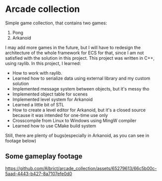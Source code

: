 # Arcade collection
 Simple game collection, that contains two games: 
  1. Pong
  2. Arkanoid
  
  I may add more games in the future, but I will have to redesign the architecture of the whole framework for ECS for that, since I am not satisfied with the solution in this project.
  This project was written in C++, using raylib.
 In this project, I learned:
 - How to work with raylib.
 - Learned how to serialize data using external library and my custom solution
 - Implemented message system between objects, but it's messy tho
 - Implemented object table for scenes
 - Implemented level system for Arkanoid
 - Learned a little bit of STL
 - How to create a level editor for Arkanoid, but it's a closed source because it was intended for one-time use only
 - Crosscompile from Linux to Windows using MingW compiler
 - Learned how to use CMake build system 

Still, there are plenty of bugs(especially in Arkanoid, as you can see in footage below)
## Some gameplay footage


https://github.com/Albrict/arcade_collection/assets/65279613/66c5b00c-5aad-4443-b427-8a7107efe0d0

